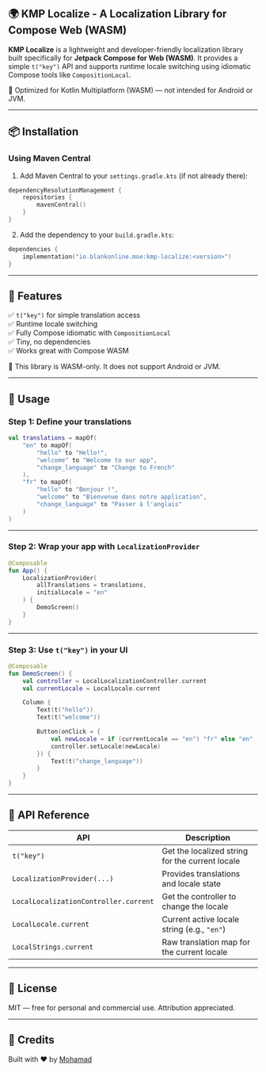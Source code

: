## 🌍 KMP Localize - A Localization Library for Compose Web (WASM)

**KMP Localize** is a lightweight and developer-friendly localization library built specifically for **Jetpack Compose for Web (WASM)**. It provides a simple `t("key")` API and supports runtime locale switching using idiomatic Compose tools like `CompositionLocal`.

🚀 Optimized for Kotlin Multiplatform (WASM) — not intended for Android or JVM.

---

## 📦 Installation

### Using Maven Central

1. Add Maven Central to your `settings.gradle.kts` (if not already there):

```kotlin
dependencyResolutionManagement {
    repositories {
        mavenCentral()
    }
}
```

2. Add the dependency to your `build.gradle.kts`:

```kotlin
dependencies {
    implementation("io.blankonline.moe:kmp-localize:<version>")
}
```

---

## 🚀 Features

✅ `t("key")` for simple translation access  
✅ Runtime locale switching  
✅ Fully Compose idiomatic with `CompositionLocal`  
✅ Tiny, no dependencies  
✅ Works great with Compose WASM

📌 This library is WASM-only. It does not support Android or JVM.

---

## 🔧 Usage

### Step 1: Define your translations

```kotlin
val translations = mapOf(
    "en" to mapOf(
        "hello" to "Hello!",
        "welcome" to "Welcome to our app",
        "change_language" to "Change to French"
    ),
    "fr" to mapOf(
        "hello" to "Bonjour !",
        "welcome" to "Bienvenue dans notre application",
        "change_language" to "Passer à l'anglais"
    )
)
```

---

### Step 2: Wrap your app with `LocalizationProvider`

```kotlin
@Composable
fun App() {
    LocalizationProvider(
        allTranslations = translations,
        initialLocale = "en"
    ) {
        DemoScreen()
    }
}
```

---

### Step 3: Use `t("key")` in your UI

```kotlin
@Composable
fun DemoScreen() {
    val controller = LocalLocalizationController.current
    val currentLocale = LocalLocale.current

    Column {
        Text(t("hello"))
        Text(t("welcome"))

        Button(onClick = {
            val newLocale = if (currentLocale == "en") "fr" else "en"
            controller.setLocale(newLocale)
        }) {
            Text(t("change_language"))
        }
    }
}
```

---

## 🧩 API Reference

| API | Description |
|-----|-------------|
| `t("key")` | Get the localized string for the current locale |
| `LocalizationProvider(...)` | Provides translations and locale state |
| `LocalLocalizationController.current` | Get the controller to change the locale |
| `LocalLocale.current` | Current active locale string (e.g., `"en"`) |
| `LocalStrings.current` | Raw translation map for the current locale |

---

## 📜 License

MIT — free for personal and commercial use. Attribution appreciated.

---

## 🙌 Credits

Built with ❤️ by [Mohamad](https://github.com/MohammadNasrallahBlank)

